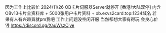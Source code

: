 因为工作上比较忙 2024/11/26 OB卡片伺服器Server就停开 [香港/大陆双停]
内含OBv13卡片全资料库 + 5000张用户卡片资料 +  ob.exvs2card.top:1234域名
若果有人有兴趣買就pm我吧 工作上问题没空闲开服
当然都想大家有得玩 会良心价钱
https://discord.gg/XauWszCjve
